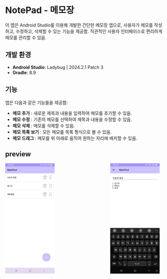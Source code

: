 # NotePad - 메모장

이 앱은 Android Studio를 이용해 개발한 간단한 메모장 앱으로, 사용자가 메모를 작성하고, 수정하고, 삭제할 수 있는 기능을 제공함. 직관적인 사용자 인터페이스로 편리하게 메모를 관리할 수 있음.

## 개발 환경

- **Android Studio**: Ladybug | 2024.2.1 Patch 3
- **Gradle**: 8.9

## 기능

앱은 다음과 같은 기능들을 제공함:

- **메모 추가** : 새로운 제목과 내용을 입력하여 메모를 추가할 수 있음.
- **메모 수정** : 기존의 메모를 선택하여 제목과 내용을 수정할 수 있음.
- **메모 삭제** : 메모를 삭제할 수 있음.
- **메모 목록 보기** : 모든 메모를 목록 형식으로 볼 수 있음.
- **메모 드래그** : 메모를 위 아래로 움직여 원하는 자리에 배치할 수 있음.

## preview
<div style="display: flex; justify-content: space-between; margin-right: 10px;">
  <img src="image/main.png" width="32%" />
  <img src="image/content.png" width="32%" />
</div>
